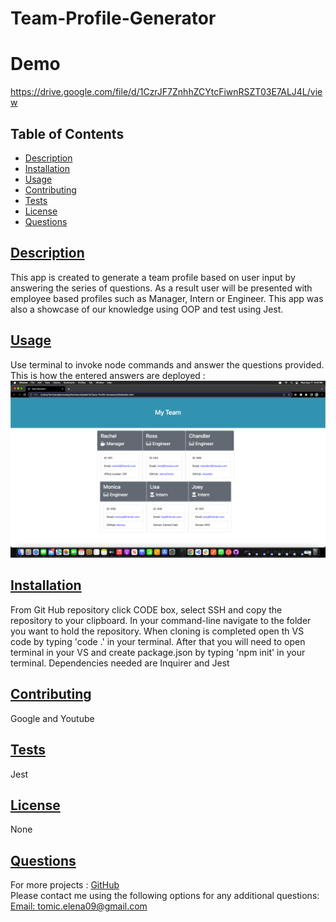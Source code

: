 # Team-Profile-Generator


# Demo


https://drive.google.com/file/d/1CzrJF7ZnhhZCYtcFiwnRSZT03E7ALJ4L/view



  ## Table of Contents
* [Description](#description)
* [Installation](#installation)
* [Usage](#usage)
* [Contributing](#contributing)
* [Tests](#tests)
* [License](#License)
* [Questions](#questions)
    
## [Description](#table-of-contents)
This app is created to generate a team profile based on user input by answering the series of questions.
As a result user will be presented with employee based profiles such as Manager, Intern or Engineer.
This app was also a showcase of our knowledge using OOP and test using Jest.
## [Usage](#table-of-contents)
Use terminal to invoke node commands and answer the questions provided. 
This is how the entered answers are deployed :
![](./dist/Screen%20Shot%202022-08-17%20at%208.43.00%20PM.png)
## [Installation](#table-of-contents)
From Git Hub repository click CODE box, select SSH and copy the repository to your clipboard. In your command-line navigate to the folder you want to hold the repository.
When cloning is completed open th VS code by typing 'code .' in your terminal. After that you will need  to open terminal in your VS and create  package.json  by typing  'npm init' in your terminal.
Dependencies needed are Inquirer and Jest 
## [Contributing](#table-of-contents)
Google and Youtube

## [Tests](#table-of-contents)
Jest
## [License](#table-of-contents)
None
## [Questions](#table-of-contents)
For more projects :
[GitHub](https://github.com/JelenaTomic)
<br>
Please contact me using the following options for any additional questions:
<br>
[Email: tomic.elena09@gmail.com](mailto:tomic.elena09@gmail.com)
